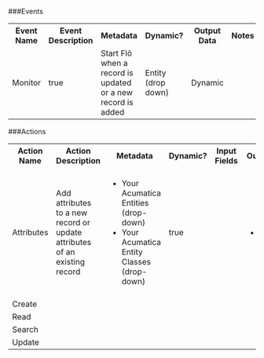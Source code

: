 ###Events
<table>
	<tr>
		<th>Event Name</th>
		<th>Event Description</th>
	   <th>Metadata</th>
		<th>Dynamic?</th>
		<th>Output Data</th>
		<th>Notes</th>
	</tr>
	<tr>
		<td>Monitor</td>
		<td>true</td>
		<td>Start Flõ when a record is updated or a new record is added</td>
		<td>Entity (drop down)</td>
		<td>Dynamic</td>
		<td></td>
	</tr>
</table>

###Actions
<table>
	<tr>
		<th>Action Name</th>
		<th>Action Description</th>
		<th>Metadata</th>
		<th>Dynamic?</th>
		<th>Input Fields</th>
		<th>Output Data</th>
		<th>Notes</th>
	</tr>
	<tr>
		<td>Attributes</td>
		<td>Add attributes to a new record or update attributes of an existing record</td>
		<td>
			<ul>
				<li>Your Acumatica Entities (drop-down)</li>
				<li>Your Acumatica Entity Classes (drop-down)</li>
			</ul>
		</td>
		<td>true</td>
		<td></td>
		<td>
			<ul>
				<li>attributes</li>
			</ul>
		</td>
		<td>Use this action to add attributes to another record or edit the existing attributes. Must be the same entity class as the record you are trying to create/update.</td>
	</tr>
	<tr>
		<td>Create</td>
		<td></td>
		<td></td>
		<td></td>
		<td></td>
		<td></td>
		<td></td>
	</tr>
	<tr>
		<td>Read</td>
		<td></td>
		<td></td>
		<td></td>
		<td></td>
		<td></td>
		<td></td>
	</tr>
	<tr>
		<td>Search</td>
		<td></td>
		<td></td>
		<td></td>
		<td></td>
		<td></td>
		<td></td>
	</tr>
	<tr>
		<td>Update</td>
		<td></td>
		<td></td>
		<td></td>
		<td></td>
		<td></td>
		<td></td>
	</tr>

</table>